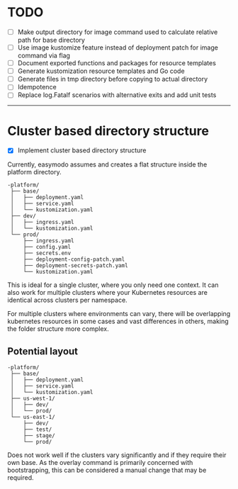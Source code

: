 # TODO
- [ ] Make output directory for image command used to calculate relative path for base directory
- [ ] Use image kustomize feature instead of deployment patch for image command via flag
- [ ] Document exported functions and packages for resource templates
- [ ] Generate kustomization resource templates and Go code
- [ ] Generate files in tmp directory before copying to actual directory
- [ ] Idempotence
- [ ] Replace log.Fatalf scenarios with alternative exits and add unit tests 

---
# Cluster based directory structure
- [x] Implement cluster based directory structure

Currently, easymodo assumes and creates a flat structure inside the platform directory.
```
-platform/
 ├── base/
 │   ├── deployment.yaml
 │   ├── service.yaml
 │   └── kustomization.yaml
 ├── dev/
 │   ├── ingress.yaml
 │   └── kustomization.yaml
 └── prod/
     ├── ingress.yaml
     ├── config.yaml
     ├── secrets.env
     ├── deployment-config-patch.yaml
     ├── deployment-secrets-patch.yaml
     └── kustomization.yaml
```

This is ideal for a single cluster, where you only need one context. It can also work for multiple 
clusters where your Kubernetes resources are identical across clusters per namespace.

For multiple clusters where environments can vary, there will be overlapping kubernetes resources in
some cases and vast differences in others, making the folder structure more complex.

## Potential layout
```
-platform/
 ├── base/
 │   ├── deployment.yaml
 │   ├── service.yaml
 │   └── kustomization.yaml
 ├── us-west-1/
 │   ├── dev/
 │   └── prod/
 └── us-east-1/
     ├── dev/
     ├── test/
     ├── stage/
     └── prod/
```

Does not work well if the clusters vary significantly and if they require their own base. As the
overlay command is primarily concerned with bootstrapping, this can be considered a manual change 
that may be required.